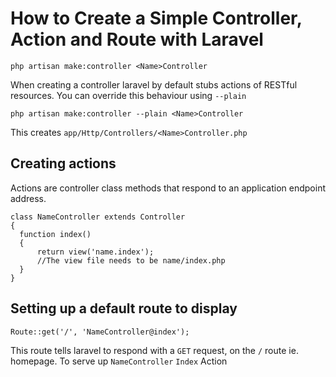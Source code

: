 # How to Create a Simple Controller, Action and Route with Laravel

```
php artisan make:controller <Name>Controller
```

When creating a controller laravel by default stubs actions of RESTful resources.
You can override this behaviour using `--plain`

```
php artisan make:controller --plain <Name>Controller
```

This creates `app/Http/Controllers/<Name>Controller.php`

## Creating actions

Actions are controller class methods that respond to an application endpoint address.

```
class NameController extends Controller
{
  function index()
  {
      return view('name.index');
      //The view file needs to be name/index.php
  }
}
```

## Setting up a default route to display

```
Route::get('/', 'NameController@index');
```

This route tells laravel to respond with a `GET` request, on the `/` route ie. homepage.
To serve up `NameController` `Index` Action
